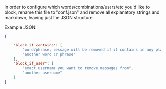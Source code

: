 In order to configure which words/combinations/users/etc you'd like to block, rename this file to "conf.json" and remove all explanatory strings and markdown, leaving just the JSON structure.

Example JSON:

```JSON
{

    "block_if_contains": [
        "word/phrase, message will be removed if it contains in any place this word/phrase",
        "another word or phrase"
    ],
    "block_if_user": [
        "exact username you want to remove messages from",
        "another username"
    ]
}
```
